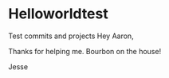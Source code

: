 # Helloworldtest
Test commits and projects
Hey Aaron,

Thanks for helping me.  Bourbon on the house!

Jesse
